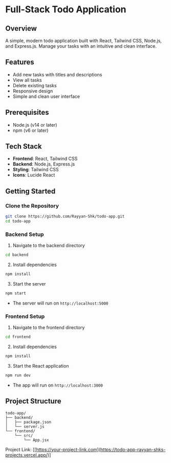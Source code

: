 # Full-Stack Todo Application

## Overview
A simple, modern todo application built with React, Tailwind CSS, Node.js, and Express.js. Manage your tasks with an intuitive and clean interface.

## Features
- Add new tasks with titles and descriptions
- View all tasks
- Delete existing tasks
- Responsive design
- Simple and clean user interface

## Prerequisites
- Node.js (v14 or later)
- npm (v6 or later)

## Tech Stack
- **Frontend**: React, Tailwind CSS
- **Backend**: Node.js, Express.js
- **Styling**: Tailwind CSS
- **Icons**: Lucide React

## Getting Started

### Clone the Repository
```bash
git clone https://github.com/Rayyan-Shk/todo-app.git
cd todo-app
```

### Backend Setup
1. Navigate to the backend directory
```bash
cd backend
```

2. Install dependencies
```bash
npm install
```

3. Start the server
```bash
npm start
```
- The server will run on `http://localhost:5000`

### Frontend Setup
1. Navigate to the frontend directory
```bash
cd frontend
```

2. Install dependencies
```bash
npm install
```

3. Start the React application
```bash
npm run dev
```
- The app will run on `http://localhost:3000`

## Project Structure
```
todo-app/
├── backend/
│   ├── package.json
│   └── server.js
└── frontend/
    └── src/
        └── App.jsx
```

Project Link: [[https://your-project-link.com](https://todo-app-rayyan-shks-projects.vercel.app/)]
